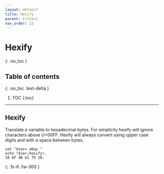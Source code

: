```yaml
---
layout: default
title: Hexify
parent: Filters
nav_order: 12
---
```


# Hexify
{: .no_toc }

## Table of contents
{: .no_toc .text-delta }

1. TOC
{:toc}

---

## Hexify
Translate a variable to hexadecimal bytes.
For simplicity hexify will ignore characters above U+00FF.
Hexify will always convert using upper case digits and with a space between bytes.
```
set "$var= oKay "
echo !$var;hexify!.
20 6F 4B 61 79 20.
```

{: .fs-6 .fw-300 }
